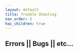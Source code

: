 ```yaml
---
layout: default
title: Trouble Shooting
nav_order: 5
has_children: true
---
```


## Errors || Bugs || etc...
